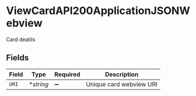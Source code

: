 # ViewCardAPI200ApplicationJSONWebview

Card deatils


## Fields

| Field                   | Type                    | Required                | Description             |
| ----------------------- | ----------------------- | ----------------------- | ----------------------- |
| `URI`                   | **string*               | :heavy_minus_sign:      | Unique card webview URI |